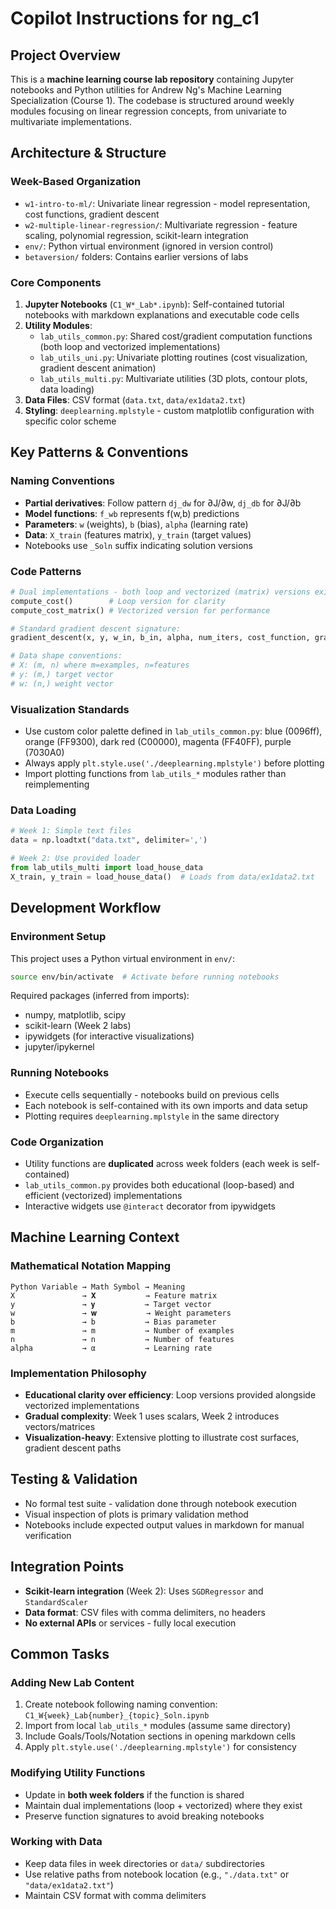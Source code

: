# Copilot Instructions for ng_c1

## Project Overview

This is a **machine learning course lab repository** containing Jupyter notebooks and Python utilities for Andrew Ng's Machine Learning Specialization (Course 1). The codebase is structured around weekly modules focusing on linear regression concepts, from univariate to multivariate implementations.

## Architecture & Structure

### Week-Based Organization

- `w1-intro-to-ml/`: Univariate linear regression - model representation, cost functions, gradient descent
- `w2-multiple-linear-regression/`: Multivariate regression - feature scaling, polynomial regression, scikit-learn integration
- `env/`: Python virtual environment (ignored in version control)
- `betaversion/` folders: Contains earlier versions of labs

### Core Components

1. **Jupyter Notebooks** (`C1_W*_Lab*.ipynb`): Self-contained tutorial notebooks with markdown explanations and executable code cells
2. **Utility Modules**:
   - `lab_utils_common.py`: Shared cost/gradient computation functions (both loop and vectorized implementations)
   - `lab_utils_uni.py`: Univariate plotting routines (cost visualization, gradient descent animation)
   - `lab_utils_multi.py`: Multivariate utilities (3D plots, contour plots, data loading)
3. **Data Files**: CSV format (`data.txt`, `data/ex1data2.txt`)
4. **Styling**: `deeplearning.mplstyle` - custom matplotlib configuration with specific color scheme

## Key Patterns & Conventions

### Naming Conventions

- **Partial derivatives**: Follow pattern `dj_dw` for ∂J/∂w, `dj_db` for ∂J/∂b
- **Model functions**: `f_wb` represents f(w,b) predictions
- **Parameters**: `w` (weights), `b` (bias), `alpha` (learning rate)
- **Data**: `X_train` (features matrix), `y_train` (target values)
- Notebooks use `_Soln` suffix indicating solution versions

### Code Patterns

```python
# Dual implementations - both loop and vectorized (matrix) versions exist:
compute_cost()        # Loop version for clarity
compute_cost_matrix() # Vectorized version for performance

# Standard gradient descent signature:
gradient_descent(x, y, w_in, b_in, alpha, num_iters, cost_function, gradient_function)

# Data shape conventions:
# X: (m, n) where m=examples, n=features
# y: (m,) target vector
# w: (n,) weight vector
```

### Visualization Standards

- Use custom color palette defined in `lab_utils_common.py`: blue (0096ff), orange (FF9300), dark red (C00000), magenta (FF40FF), purple (7030A0)
- Always apply `plt.style.use('./deeplearning.mplstyle')` before plotting
- Import plotting functions from `lab_utils_*` modules rather than reimplementing

### Data Loading

```python
# Week 1: Simple text files
data = np.loadtxt("data.txt", delimiter=',')

# Week 2: Use provided loader
from lab_utils_multi import load_house_data
X_train, y_train = load_house_data()  # Loads from data/ex1data2.txt
```

## Development Workflow

### Environment Setup

This project uses a Python virtual environment in `env/`:

```bash
source env/bin/activate  # Activate before running notebooks
```

Required packages (inferred from imports):

- numpy, matplotlib, scipy
- scikit-learn (Week 2 labs)
- ipywidgets (for interactive visualizations)
- jupyter/ipykernel

### Running Notebooks

- Execute cells sequentially - notebooks build on previous cells
- Each notebook is self-contained with its own imports and data setup
- Plotting requires `deeplearning.mplstyle` in the same directory

### Code Organization

- Utility functions are **duplicated** across week folders (each week is self-contained)
- `lab_utils_common.py` provides both educational (loop-based) and efficient (vectorized) implementations
- Interactive widgets use `@interact` decorator from ipywidgets

## Machine Learning Context

### Mathematical Notation Mapping

```
Python Variable → Math Symbol → Meaning
X               → 𝐗           → Feature matrix
y               → 𝐲           → Target vector
w               → 𝐰           → Weight parameters
b               → b           → Bias parameter
m               → m           → Number of examples
n               → n           → Number of features
alpha           → α           → Learning rate
```

### Implementation Philosophy

- **Educational clarity over efficiency**: Loop versions provided alongside vectorized implementations
- **Gradual complexity**: Week 1 uses scalars, Week 2 introduces vectors/matrices
- **Visualization-heavy**: Extensive plotting to illustrate cost surfaces, gradient descent paths

## Testing & Validation

- No formal test suite - validation done through notebook execution
- Visual inspection of plots is primary validation method
- Notebooks include expected output values in markdown for manual verification

## Integration Points

- **Scikit-learn integration** (Week 2): Uses `SGDRegressor` and `StandardScaler`
- **Data format**: CSV files with comma delimiters, no headers
- **No external APIs** or services - fully local execution

## Common Tasks

### Adding New Lab Content

1. Create notebook following naming convention: `C1_W{week}_Lab{number}_{topic}_Soln.ipynb`
2. Import from local `lab_utils_*` modules (assume same directory)
3. Include Goals/Tools/Notation sections in opening markdown cells
4. Apply `plt.style.use('./deeplearning.mplstyle')` for consistency

### Modifying Utility Functions

- Update in **both week folders** if the function is shared
- Maintain dual implementations (loop + vectorized) where they exist
- Preserve function signatures to avoid breaking notebooks

### Working with Data

- Keep data files in week directories or `data/` subdirectories
- Use relative paths from notebook location (e.g., `"./data.txt"` or `"data/ex1data2.txt"`)
- Maintain CSV format with comma delimiters
